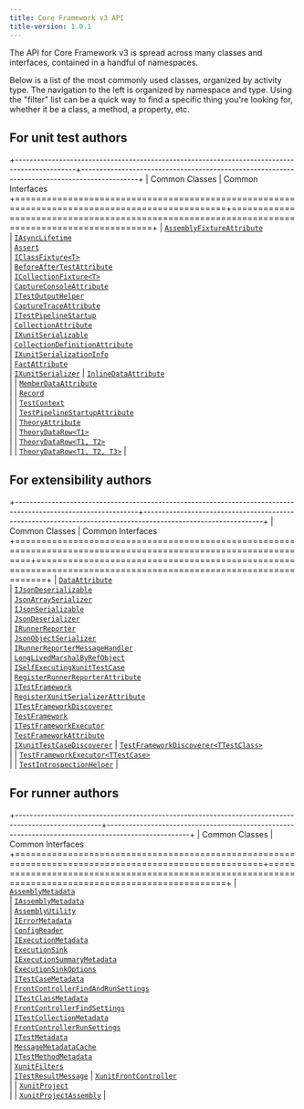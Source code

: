 ```yaml
---
title: Core Framework v3 API
title-version: 1.0.1
---
```


The API for Core Framework v3 is spread across many classes and interfaces, contained in a handful of namespaces.

Below is a list of the most commonly used classes, organized by activity type. The navigation to the left is organized by namespace and type. Using the "filter" list can be a quick way to find a specific thing you're looking for, whether it be a class, a method, a property, etc.

## For unit test authors

+----------------------------------------------------------------------------------------------+---------------------------------------------------------------------------------------------+
| Common Classes                                                                               | Common Interfaces
+==============================================================================================+=============================================================================================+
| [`AssemblyFixtureAttribute`](/v3/1.0.1/Xunit.AssemblyFixtureAttribute.html)<br />            | [`IAsyncLifetime`](/v3/1.0.1/Xunit.IAsyncLifetime.html)<br />
| [`Assert`](/v3/1.0.1/Xunit.Assert.html)<br />                                                | [`IClassFixture<T>`](/v3/1.0.1/Xunit.IClassFixture-1.html)<br />
| [`BeforeAfterTestAttribute`](/v3/1.0.1/Xunit.v3.BeforeAfterTestAttribute.html)<br />         | [`ICollectionFixture<T>`](/v3/1.0.1/Xunit.ICollectionFixture-1.html)<br />
| [`CaptureConsoleAttribute`](/v3/1.0.1/Xunit.CaptureConsoleAttribute.html)<br />              | [`ITestOutputHelper`](/v3/1.0.1/Xunit.ITestOutputHelper.html)<br />
| [`CaptureTraceAttribute`](/v3/1.0.1/Xunit.CaptureTraceAttribute.html)<br />                  | [`ITestPipelineStartup`](/v3/1.0.1/Xunit.v3.ITestPipelineStartup.html)<br />
| [`CollectionAttribute`](/v3/1.0.1/Xunit.CollectionAttribute.html)<br />                      | [`IXunitSerializable`](/v3/1.0.1/Xunit.Sdk.IXunitSerializable.html)<br />
| [`CollectionDefinitionAttribute`](/v3/1.0.1/Xunit.CollectionDefinitionAttribute.html)<br />  | [`IXunitSerializationInfo`](/v3/1.0.1/Xunit.Sdk.IXunitSerializationInfo.html)<br />
| [`FactAttribute`](/v3/1.0.1/Xunit.FactAttribute.html)<br />                                  | [`IXunitSerializer`](/v3/1.0.1/Xunit.Sdk.IXunitSerializer.html)
| [`InlineDataAttribute`](/v3/1.0.1/Xunit.InlineDataAttribute.html)<br />                      |
| [`MemberDataAttribute`](/v3/1.0.1/Xunit.MemberDataAttribute.html)<br />                      |
| [`Record`](/v3/1.0.1/Xunit.Record.html)<br />                                                |
| [`TestContext`](/v3/1.0.1/Xunit.TestContext.html)<br />                                      |
| [`TestPipelineStartupAttribute`](/v3/1.0.1/Xunit.v3.TestPipelineStartupAttribute.html)<br /> |
| [`TheoryAttribute`](/v3/1.0.1/Xunit.TheoryAttribute.html)<br />                              |
| [`TheoryDataRow<T1>`](/v3/1.0.1/Xunit.TheoryDataRow-1.html)<br />                            |
| [`TheoryDataRow<T1, T2>`](/v3/1.0.1/Xunit.TheoryDataRow-2.html)<br />                        |
| [`TheoryDataRow<T1, T2, T3>`](/v3/1.0.1/Xunit.TheoryDataRow-3.html)                          |

## For extensibility authors

+---------------------------------------------------------------------------------------------------------------+--------------------------------------------------------------------------------------------------------------+
| Common Classes                                                                                                | Common Interfaces
+===============================================================================================================+==============================================================================================================+
| [`DataAttribute`](/v3/1.0.1/Xunit.v3.DataAttribute.html)<br />                                                | [`IJsonDeserializable`](/v3/1.0.1/Xunit.Sdk.IJsonDeserializable.html)<br />
| [`JsonArraySerializer`](/v3/1.0.1/Xunit.Sdk.JsonArraySerializer.html)<br />                                   | [`IJsonSerializable`](/v3/1.0.1/Xunit.Sdk.IJsonSerializable.html)<br />
| [`JsonDeserializer`](/v3/1.0.1/Xunit.Sdk.JsonDeserializer.html)<br />                                         | [`IRunnerReporter`](/v3/1.0.1/Xunit.Runner.Common.IRunnerReporter.html)<br />
| [`JsonObjectSerializer`](/v3/1.0.1/Xunit.Sdk.JsonObjectSerializer.html)<br />                                 | [`IRunnerReporterMessageHandler`](/v3/1.0.1/Xunit.Runner.Common.IRunnerReporterMessageHandler.html)<br />
| [`LongLivedMarshalByRefObject`](/v3/1.0.1/Xunit.Sdk.LongLivedMarshalByRefObject.html)<br />                   | [`ISelfExecutingXunitTestCase`](/v3/1.0.1/Xunit.v3.ISelfExecutingXunitTestCase.html)<br />
| [`RegisterRunnerReporterAttribute`](/v3/1.0.1/Xunit.Runner.Common.RegisterRunnerReporterAttribute.html)<br /> | [`ITestFramework`](/v3/1.0.1/Xunit.v3.ITestFramework.html)<br />
| [`RegisterXunitSerializerAttribute`](/v3/1.0.1/Xunit.Sdk.RegisterXunitSerializerAttribute.html)<br />         | [`ITestFrameworkDiscoverer`](/v3/1.0.1/Xunit.v3.ITestFrameworkDiscoverer.html)<br />
| [`TestFramework`](/v3/1.0.1/Xunit.v3.TestFramework.html)<br />                                                | [`ITestFrameworkExecutor`](/v3/1.0.1/Xunit.v3.ITestFrameworkExecutor.html)<br />
| [`TestFrameworkAttribute`](/v3/1.0.1/Xunit.TestFrameworkAttribute.html)<br />                                 | [`IXunitTestCaseDiscoverer`](/v3/1.0.1/Xunit.v3.IXunitTestCaseDiscoverer.html)
| [`TestFrameworkDiscoverer<TTestClass>`](/v3/1.0.1/Xunit.v3.TestFrameworkDiscoverer-1.html)<br />              |
| [`TestFrameworkExecutor<TTestCase>`](/v3/1.0.1/Xunit.v3.TestFrameworkExecutor-1.html)<br />                   |
| [`TestIntrospectionHelper`](/v3/1.0.1/Xunit.v3.TestIntrospectionHelper.html)                                  |

## For runner authors

+-----------------------------------------------------------------------------------------------------+----------------------------------------------------------------------------------------------------+
| Common Classes                                                                                      | Common Interfaces
+=====================================================================================================+====================================================================================================+
| [`AssemblyMetadata`](/v3/1.0.1/Xunit.Runner.Common.AssemblyMetadata.html)<br />                     | [`IAssemblyMetadata`](/v3/1.0.1/Xunit.Sdk.IAssemblyMetadata.html)<br />
| [`AssemblyUtility`](/v3/1.0.1/Xunit.AssemblyUtility.html)<br />                                     | [`IErrorMetadata`](/v3/1.0.1/Xunit.Sdk.IErrorMetadata.html)<br />
| [`ConfigReader`](/v3/1.0.1/Xunit.Runner.Common.ConfigReader.html)<br />                             | [`IExecutionMetadata`](/v3/1.0.1/Xunit.Sdk.IExecutionMetadata.html)<br />
| [`ExecutionSink`](/v3/1.0.1/Xunit.Runner.Common.ExecutionSink.html)<br />                           | [`IExecutionSummaryMetadata`](/v3/1.0.1/Xunit.Sdk.IExecutionSummaryMetadata.html)<br />
| [`ExecutionSinkOptions`](/v3/1.0.1/Xunit.Runner.Common.ExecutionSinkOptions.html)<br />             | [`ITestCaseMetadata`](/v3/1.0.1/Xunit.Sdk.ITestCaseMetadata.html)<br />
| [`FrontControllerFindAndRunSettings`](/v3/1.0.1/Xunit.FrontControllerFindAndRunSettings.html)<br /> | [`ITestClassMetadata`](/v3/1.0.1/Xunit.Sdk.ITestClassMetadata.html)<br />
| [`FrontControllerFindSettings`](/v3/1.0.1/Xunit.FrontControllerFindSettings.html)<br />             | [`ITestCollectionMetadata`](/v3/1.0.1/Xunit.Sdk.ITestCollectionMetadata.html)<br />
| [`FrontControllerRunSettings`](/v3/1.0.1/Xunit.FrontControllerRunSettings.html)<br />               | [`ITestMetadata`](/v3/1.0.1/Xunit.Sdk.ITestMetadata.html)<br />
| [`MessageMetadataCache`](/v3/1.0.1/Xunit.Runner.Common.MessageMetadataCache.html)<br />             | [`ITestMethodMetadata`](/v3/1.0.1/Xunit.Sdk.ITestMethodMetadata.html)<br />
| [`XunitFilters`](/v3/1.0.1/Xunit.Runner.Common.XunitFilters.html)<br />                             | [`ITestResultMessage`](/v3/1.0.1/Xunit.Sdk.ITestResultMessage.html)
| [`XunitFrontController`](/v3/1.0.1/Xunit.XunitFrontController.html)<br />                           |
| [`XunitProject`](/v3/1.0.1/Xunit.Runner.Common.XunitProject.html)<br />                             |
| [`XunitProjectAssembly`](/v3/1.0.1/Xunit.Runner.Common.XunitProjectAssembly.html)                   |
